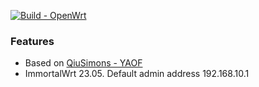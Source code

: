 [![Build - OpenWrt](https://github.com/shawnking07/YAOF/actions/workflows/Build-OpenWrt.yml/badge.svg)](https://github.com/shawnking07/YAOF/actions/workflows/Build-OpenWrt.yml)


### Features

- Based on [QiuSimons - YAOF](https://github.com/QiuSimons/YAOF)
- ImmortalWrt 23.05. Default admin address 192.168.10.1
